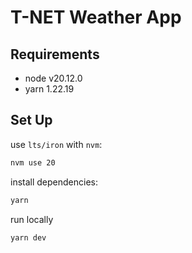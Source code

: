 # T-NET Weather App

## Requirements

- node v20.12.0
- yarn 1.22.19

## Set Up

use `lts/iron` with `nvm`:

```bash
nvm use 20
```

install dependencies:

```bash
yarn
```

run locally

```bash
yarn dev
```
